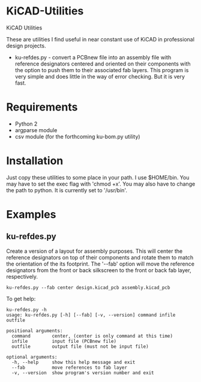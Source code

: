 # KiCAD-Utilities
KiCAD Utilities

These are utilities I find useful in near constant use of KiCAD in professional design projects.

* ku-refdes.py - convert a PCBnew file into an assembly file with reference designators centered and oriented on their components with the option to push them to their associated fab layers.
This program is very simple and does little in the way of error checking.
But it is very fast.

# Requirements 

* Python 2
* argparse module
* csv module (for the forthcoming ku-bom.py utility)

# Installation
Just copy these utilities to some place in your path. I use $HOME/bin. You may have to set the exec flag with 'chmod +x'. You may also have to change the path to python. It is currently set to '/usr/bin'.

# Examples

## ku-refdes.py

Create a version of a layout for assembly purposes. This will center the 
reference designators on top of their components and rotate them to match 
the orientation of the its footprint. The '--fab' option will move the 
reference designators from the front or back silkscreen to the front or 
back fab layer, respectively.
```
ku-refdes.py --fab center design.kicad_pcb assembly.kicad_pcb
```
To get help:
```
ku-refdes.py -h
usage: ku-refdes.py [-h] [--fab] [-v, --version] command infile outfile

positional arguments:
  command        center, (center is only command at this time)
  infile         input file (PCBnew file)
  outfile        output file (must not be input file)

optional arguments:
  -h, --help     show this help message and exit
  --fab          move references to fab layer
  -v, --version  show program's version number and exit
```
